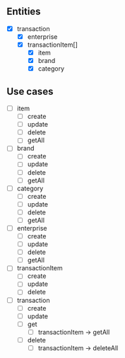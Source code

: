 ## Entities
- [x] transaction
  - [x] enterprise
  - [x] transactionItem[]
    - [x] item
    - [x] brand
    - [x] category

## Use cases
- [ ] item
  - [ ] create
  - [ ] update
  - [ ] delete
  - [ ] getAll
- [ ] brand
  - [ ] create
  - [ ] update
  - [ ] delete
  - [ ] getAll
- [ ] category
  - [ ] create
  - [ ] update
  - [ ] delete
  - [ ] getAll
- [ ] enterprise
  - [ ] create
  - [ ] update
  - [ ] delete
  - [ ] getAll
- [ ] transactionItem
  - [ ] create
  - [ ] update
  - [ ] delete
- [ ] transaction
  - [ ] create
  - [ ] update
  - [ ] get
    - [ ] transactionItem -> getAll
  - [ ] delete
    - [ ] transactionItem -> deleteAll